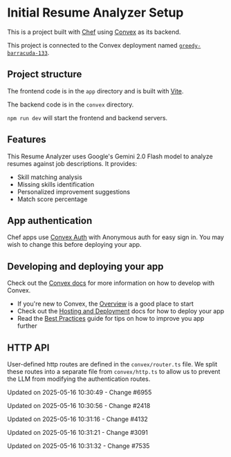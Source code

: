 # Initial Resume Analyzer Setup
  
This is a project built with [Chef](https://chef.convex.dev) using [Convex](https://convex.dev) as its backend.
  
This project is connected to the Convex deployment named [`greedy-barracuda-133`](https://dashboard.convex.dev/d/greedy-barracuda-133).
  
## Project structure
  
The frontend code is in the `app` directory and is built with [Vite](https://vitejs.dev/).
  
The backend code is in the `convex` directory.
  
`npm run dev` will start the frontend and backend servers.

## Features

This Resume Analyzer uses Google's Gemini 2.0 Flash model to analyze resumes against job descriptions. It provides:

- Skill matching analysis
- Missing skills identification
- Personalized improvement suggestions
- Match score percentage

## App authentication

Chef apps use [Convex Auth](https://auth.convex.dev/) with Anonymous auth for easy sign in. You may wish to change this before deploying your app.

## Developing and deploying your app

Check out the [Convex docs](https://docs.convex.dev/) for more information on how to develop with Convex.
* If you're new to Convex, the [Overview](https://docs.convex.dev/understanding/) is a good place to start
* Check out the [Hosting and Deployment](https://docs.convex.dev/production/) docs for how to deploy your app
* Read the [Best Practices](https://docs.convex.dev/understanding/best-practices/) guide for tips on how to improve you app further

## HTTP API

User-defined http routes are defined in the `convex/router.ts` file. We split these routes into a separate file from `convex/http.ts` to allow us to prevent the LLM from modifying the authentication routes.

Updated on 2025-05-16 10:30:49 - Change #6955

Updated on 2025-05-16 10:30:56 - Change #2418

Updated on 2025-05-16 10:31:16 - Change #4132

Updated on 2025-05-16 10:31:21 - Change #3091

Updated on 2025-05-16 10:31:32 - Change #7535
